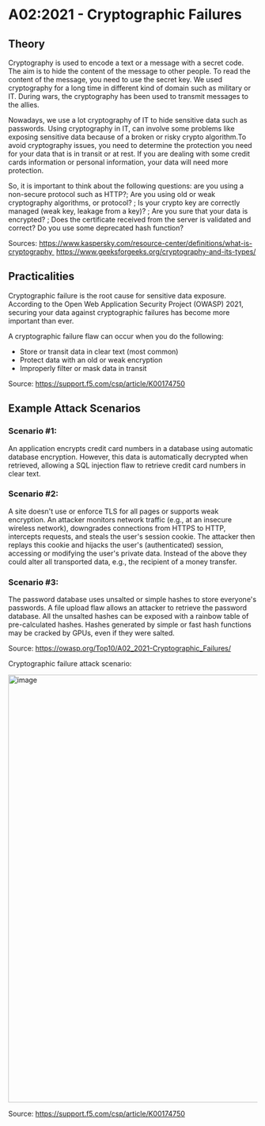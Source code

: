 # A02:2021 - Cryptographic Failures

## Theory

Cryptography is used to encode a text or a message with a secret code. The aim is to hide the content of the message to other people. To read the content of the message, you need to use the secret key. We used cryptography for a long time in different kind of domain such as military or IT. During wars, the cryptography has been used to transmit messages to the allies.

Nowadays, we use a lot cryptography of IT to hide sensitive data such as passwords. Using cryptography in IT, can involve some problems like exposing sensitive data because of a broken or risky crypto algorithm.To avoid cryptography issues, you need to determine the protection you need for your data that is in transit or at rest. If you are dealing with some credit cards information or personal information, your data will need more protection.

So, it is important to think about the following questions: are you using a non-secure protocol such as HTTP?; Are you using old or weak cryptography algorithms, or protocol? ; Is your crypto key are correctly managed (weak key, leakage from a key)? ; Are you sure that your data is encrypted? ; Does the certificate received from the server is validated and correct? Do you use some deprecated hash function?

Sources: https://www.kaspersky.com/resource-center/definitions/what-is-cryptography 
         https://www.geeksforgeeks.org/cryptography-and-its-types/

## Practicalities

Cryptographic failure is the root cause for sensitive data exposure. According to the Open Web Application Security Project (OWASP) 2021, securing your data against cryptographic failures has become more important than ever.

A cryptographic failure flaw can occur when you do the following:

+ Store or transit data in clear text (most common)
+ Protect data with an old or weak encryption
+ Improperly filter or mask data in transit

Source: https://support.f5.com/csp/article/K00174750

## Example Attack Scenarios

### Scenario #1: 
An application encrypts credit card numbers in a database using automatic database encryption. However, this data is automatically decrypted when retrieved, allowing a SQL injection flaw to retrieve credit card numbers in clear text.

### Scenario #2: 
A site doesn't use or enforce TLS for all pages or supports weak encryption. An attacker monitors network traffic (e.g., at an insecure wireless network), downgrades connections from HTTPS to HTTP, intercepts requests, and steals the user's session cookie. The attacker then replays this cookie and hijacks the user's (authenticated) session, accessing or modifying the user's private data. Instead of the above they could alter all transported data, e.g., the recipient of a money transfer.

### Scenario #3: 
The password database uses unsalted or simple hashes to store everyone's passwords. A file upload flaw allows an attacker to retrieve the password database. All the unsalted hashes can be exposed with a rainbow table of pre-calculated hashes. Hashes generated by simple or fast hash functions may be cracked by GPUs, even if they were salted.

Source: https://owasp.org/Top10/A02_2021-Cryptographic_Failures/ 

Cryptographic failure attack scenario: 

<img width="865" alt="image" src="https://user-images.githubusercontent.com/90892301/214536561-35e74a8c-4835-476c-b6ed-f83c89ea8d50.png">

Source: https://support.f5.com/csp/article/K00174750

